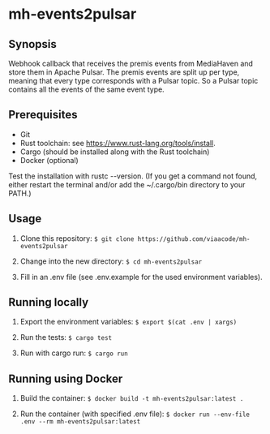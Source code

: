 # mh-events2pulsar

## Synopsis

Webhook callback that receives the premis events from MediaHaven and store them in Apache Pulsar.
The premis events are split up per type, meaning that every type corresponds with a Pulsar topic.
So a Pulsar topic contains all the events of the same event type.

## Prerequisites

* Git
* Rust toolchain: see https://www.rust-lang.org/tools/install.
* Cargo (should be installed along with the Rust toolchain)
* Docker (optional)

Test the installation with rustc --version. (If you get a command not found, either restart the terminal and/or add the ~/.cargo/bin directory to your PATH.)

## Usage
1. Clone this repository:
    `$ git clone https://github.com/viaacode/mh-events2pulsar`

2. Change into the new directory:
    `$ cd mh-events2pulsar`

3. Fill in an .env file (see .env.example for the used environment variables).

## Running locally
1. Export the environment variables:
    `$ export $(cat .env | xargs)`

2. Run the tests:
    `$ cargo test`

3. Run with cargo run:
    `$ cargo run`

## Running using Docker
1. Build the container:
    `$ docker build -t mh-events2pulsar:latest .`

2. Run the container (with specified .env file):
    `$ docker run --env-file .env --rm mh-events2pulsar:latest`
